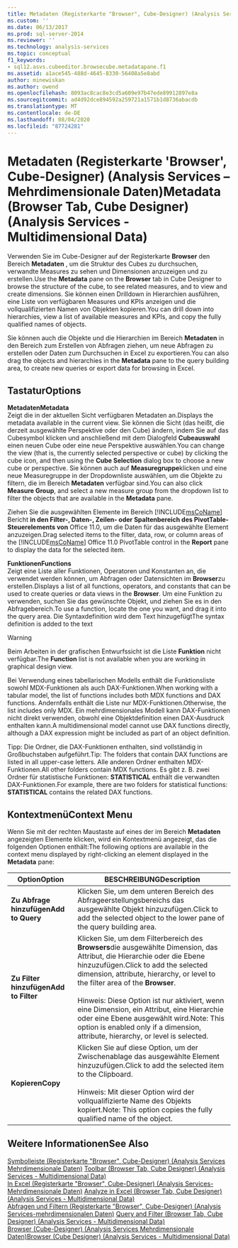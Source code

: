 ```yaml
---
title: Metadaten (Registerkarte "Browser", Cube-Designer) (Analysis Services-Mehrdimensionale Daten) | Microsoft-Dokumentation
ms.custom: ''
ms.date: 06/13/2017
ms.prod: sql-server-2014
ms.reviewer: ''
ms.technology: analysis-services
ms.topic: conceptual
f1_keywords:
- sql12.asvs.cubeeditor.browsecube.metadatapane.f1
ms.assetid: a1ace545-488d-4645-8330-56408a5e8abd
author: minewiskan
ms.author: owend
ms.openlocfilehash: 8093ac8cac8e3cd5a609e97b47ede89912897e8a
ms.sourcegitcommit: ad4d92dce894592a259721a1571b1d8736abacdb
ms.translationtype: MT
ms.contentlocale: de-DE
ms.lasthandoff: 08/04/2020
ms.locfileid: "87724281"
---
```

# <a name="metadata-browser-tab-cube-designer-analysis-services---multidimensional-data"></a><span data-ttu-id="b52ee-102">Metadaten (Registerkarte 'Browser', Cube-Designer) (Analysis Services – Mehrdimensionale Daten)</span><span class="sxs-lookup"><span data-stu-id="b52ee-102">Metadata (Browser Tab, Cube Designer) (Analysis Services - Multidimensional Data)</span></span>
  <span data-ttu-id="b52ee-103">Verwenden Sie im Cube-Designer auf der Registerkarte **Browser** den Bereich **Metadaten** , um die Struktur des Cubes zu durchsuchen, verwandte Measures zu sehen und Dimensionen anzuzeigen und zu erstellen.</span><span class="sxs-lookup"><span data-stu-id="b52ee-103">Use the **Metadata** pane on the **Browser** tab in Cube Designer to browse the structure of the cube, to see related measures, and to view and create dimensions.</span></span> <span data-ttu-id="b52ee-104">Sie können einen Drilldown in Hierarchien ausführen, eine Liste von verfügbaren Measures und KPIs anzeigen und die vollqualifizierten Namen von Objekten kopieren.</span><span class="sxs-lookup"><span data-stu-id="b52ee-104">You can drill down into hierarchies, view a list of available measures and KPIs, and copy the fully qualified names of objects.</span></span>  
  
 <span data-ttu-id="b52ee-105">Sie können auch die Objekte und die Hierarchien im Bereich **Metadaten** in den Bereich zum Erstellen von Abfragen ziehen, um neue Abfragen zu erstellen oder Daten zum Durchsuchen in Excel zu exportieren.</span><span class="sxs-lookup"><span data-stu-id="b52ee-105">You can also drag the objects and hierarchies in the **Metadata** pane to the query building area, to create new queries or export data for browsing in Excel.</span></span>  
  
## <a name="options"></a><span data-ttu-id="b52ee-106">Tastatur</span><span class="sxs-lookup"><span data-stu-id="b52ee-106">Options</span></span>  
 <span data-ttu-id="b52ee-107">**Metadaten**</span><span class="sxs-lookup"><span data-stu-id="b52ee-107">**Metadata**</span></span>  
 <span data-ttu-id="b52ee-108">Zeigt die in der aktuellen Sicht verfügbaren Metadaten an.</span><span class="sxs-lookup"><span data-stu-id="b52ee-108">Displays the metadata available in the current view.</span></span> <span data-ttu-id="b52ee-109">Sie können die Sicht (das heißt, die derzeit ausgewählte Perspektive oder den Cube) ändern, indem Sie auf das Cubesymbol klicken und anschließend mit dem Dialogfeld **Cubeauswahl** einen neuen Cube oder eine neue Perspektive auswählen.</span><span class="sxs-lookup"><span data-stu-id="b52ee-109">You can change the view (that is, the currently selected perspective or cube) by clicking the cube icon, and then using the **Cube Selection** dialog box to choose a new cube or perspective.</span></span> <span data-ttu-id="b52ee-110">Sie können auch auf **Measuregruppe**klicken und eine neue Measuregruppe in der Dropdownliste auswählen, um die Objekte zu filtern, die im Bereich **Metadaten** verfügbar sind.</span><span class="sxs-lookup"><span data-stu-id="b52ee-110">You can also click **Measure Group**, and select a new measure group from the dropdown list to filter the objects that are available in the **Metadata** pane.</span></span>  
  
 <span data-ttu-id="b52ee-111">Ziehen Sie die ausgewählten Elemente im Bereich [!INCLUDE[msCoName](../includes/msconame-md.md)] Bericht **in den Filter-, Daten-, Zeilen- oder Spaltenbereich des PivotTable-Steuerelements von** Office 11.0, um die Daten für das ausgewählte Element anzuzeigen.</span><span class="sxs-lookup"><span data-stu-id="b52ee-111">Drag selected items to the filter, data, row, or column areas of the [!INCLUDE[msCoName](../includes/msconame-md.md)] Office 11.0 PivotTable control in the **Report** pane to display the data for the selected item.</span></span>  
  
 <span data-ttu-id="b52ee-112">**Funktionen**</span><span class="sxs-lookup"><span data-stu-id="b52ee-112">**Functions**</span></span>  
 <span data-ttu-id="b52ee-113">Zeigt eine Liste aller Funktionen, Operatoren und Konstanten an, die verwendet werden können, um Abfragen oder Datensichten im **Browser**zu erstellen.</span><span class="sxs-lookup"><span data-stu-id="b52ee-113">Displays a list of all functions, operators, and constants that can be used to create queries or data views in the **Browser**.</span></span> <span data-ttu-id="b52ee-114">Um eine Funktion zu verwenden, suchen Sie das gewünschte Objekt, und ziehen Sie es in den Abfragebereich.</span><span class="sxs-lookup"><span data-stu-id="b52ee-114">To use a function, locate the one you want, and drag it into the query area.</span></span> <span data-ttu-id="b52ee-115">Die Syntaxdefinition wird dem Text hinzugefügt</span><span class="sxs-lookup"><span data-stu-id="b52ee-115">The syntax definition is added to the text</span></span>  
  
> [!WARNING]  
>  <span data-ttu-id="b52ee-116"> Beim Arbeiten in der grafischen Entwurfssicht ist die Liste **Funktion** nicht verfügbar.</span><span class="sxs-lookup"><span data-stu-id="b52ee-116">The **Function** list is not available when you are working in graphical design view.</span></span>  
  
 <span data-ttu-id="b52ee-117">Bei Verwendung eines tabellarischen Modells enthält die Funktionsliste sowohl MDX-Funktionen als auch DAX-Funktionen.</span><span class="sxs-lookup"><span data-stu-id="b52ee-117">When working with a tabular model, the list of functions includes both MDX functions and DAX functions.</span></span> <span data-ttu-id="b52ee-118">Andernfalls enthält die Liste nur MDX-Funktionen.</span><span class="sxs-lookup"><span data-stu-id="b52ee-118">Otherwise, the list includes only MDX.</span></span> <span data-ttu-id="b52ee-119">Ein mehrdimensionales Modell kann DAX-Funktionen nicht direkt verwenden, obwohl eine Objektdefinition einen DAX-Ausdruck enthalten kann.</span><span class="sxs-lookup"><span data-stu-id="b52ee-119">A multidimensional model cannot use DAX functions directly, although a DAX expression might be included as part of an object definition.</span></span>  
  
 <span data-ttu-id="b52ee-120">Tipp: Die Ordner, die DAX-Funktionen enthalten, sind vollständig in Großbuchstaben aufgeführt.</span><span class="sxs-lookup"><span data-stu-id="b52ee-120">Tip: The folders that contain DAX functions are listed in all upper-case letters.</span></span> <span data-ttu-id="b52ee-121">Alle anderen Ordner enthalten MDX-Funktionen.</span><span class="sxs-lookup"><span data-stu-id="b52ee-121">All other folders contain MDX functions.</span></span> <span data-ttu-id="b52ee-122">Es gibt z. B. zwei Ordner für statistische Funktionen: **STATISTICAL** enthält die verwandten DAX-Funktionen.</span><span class="sxs-lookup"><span data-stu-id="b52ee-122">For example, there are two folders for statistical functions: **STATISTICAL** contains the related DAX functions.</span></span>  
  
## <a name="context-menu"></a><span data-ttu-id="b52ee-123">Kontextmenü</span><span class="sxs-lookup"><span data-stu-id="b52ee-123">Context Menu</span></span>  
 <span data-ttu-id="b52ee-124">Wenn Sie mit der rechten Maustaste auf eines der im Bereich **Metadaten** angezeigten Elemente klicken, wird ein Kontextmenü angezeigt, das die folgenden Optionen enthält:</span><span class="sxs-lookup"><span data-stu-id="b52ee-124">The following options are available in the context menu displayed by right-clicking an element displayed in the **Metadata** pane:</span></span>  
  
|<span data-ttu-id="b52ee-125">Option</span><span class="sxs-lookup"><span data-stu-id="b52ee-125">Option</span></span>|<span data-ttu-id="b52ee-126">BESCHREIBUNG</span><span class="sxs-lookup"><span data-stu-id="b52ee-126">Description</span></span>|  
|------------|-----------------|  
|<span data-ttu-id="b52ee-127">**Zu Abfrage hinzufügen**</span><span class="sxs-lookup"><span data-stu-id="b52ee-127">**Add to Query**</span></span>|<span data-ttu-id="b52ee-128">Klicken Sie, um dem unteren Bereich des Abfrageerstellungsbereichs das ausgewählte Objekt hinzuzufügen.</span><span class="sxs-lookup"><span data-stu-id="b52ee-128">Click to add the selected object to the lower pane of the query building area.</span></span>|  
|<span data-ttu-id="b52ee-129">**Zu Filter hinzufügen**</span><span class="sxs-lookup"><span data-stu-id="b52ee-129">**Add to Filter**</span></span>|<span data-ttu-id="b52ee-130">Klicken Sie, um dem Filterbereich des **Browsers**die ausgewählte Dimension, das Attribut, die Hierarchie oder die Ebene hinzuzufügen.</span><span class="sxs-lookup"><span data-stu-id="b52ee-130">Click to add the selected dimension, attribute, hierarchy, or level to the filter area of the **Browser**.</span></span><br /><br /> <span data-ttu-id="b52ee-131">Hinweis: Diese Option ist nur aktiviert, wenn eine Dimension, ein Attribut, eine Hierarchie oder eine Ebene ausgewählt wird.</span><span class="sxs-lookup"><span data-stu-id="b52ee-131">Note: This option is enabled only if a dimension, attribute, hierarchy, or level is selected.</span></span>|  
|<span data-ttu-id="b52ee-132">**Kopieren**</span><span class="sxs-lookup"><span data-stu-id="b52ee-132">**Copy**</span></span>|<span data-ttu-id="b52ee-133">Klicken Sie auf diese Option, um der Zwischenablage das ausgewählte Element hinzuzufügen.</span><span class="sxs-lookup"><span data-stu-id="b52ee-133">Click to add the selected item to the Clipboard.</span></span><br /><br /> <span data-ttu-id="b52ee-134">Hinweis: Mit dieser Option wird der vollqualifizierte Name des Objekts kopiert.</span><span class="sxs-lookup"><span data-stu-id="b52ee-134">Note: This option copies the fully qualified name of the object.</span></span>|  
  
## <a name="see-also"></a><span data-ttu-id="b52ee-135">Weitere Informationen</span><span class="sxs-lookup"><span data-stu-id="b52ee-135">See Also</span></span>  
 <span data-ttu-id="b52ee-136">[Symbolleiste &#40;Registerkarte "Browser", Cube-Designer&#41; &#40;Analysis Services Mehrdimensionale Daten&#41;](toolbar-browser-tab-cube-designer-analysis-services-multidimensional-data.md) </span><span class="sxs-lookup"><span data-stu-id="b52ee-136">[Toolbar &#40;Browser Tab, Cube Designer&#41; &#40;Analysis Services - Multidimensional Data&#41;](toolbar-browser-tab-cube-designer-analysis-services-multidimensional-data.md) </span></span>  
 <span data-ttu-id="b52ee-137">[In Excel &#40;Registerkarte "Browser", Cube-Designer&#41; &#40;Analysis Services-Mehrdimensionale Daten&#41;](analyze-in-excel-browser-cube-designer-analysis-services-multidimensional-data.md) </span><span class="sxs-lookup"><span data-stu-id="b52ee-137">[Analyze in Excel &#40;Browser Tab, Cube Designer&#41; &#40;Analysis Services - Multidimensional Data&#41;](analyze-in-excel-browser-cube-designer-analysis-services-multidimensional-data.md) </span></span>  
 <span data-ttu-id="b52ee-138">[Abfragen und Filtern &#40;Registerkarte "Browser", Cube-Designer&#41; &#40;Analysis Services-mehrdimensionalen Daten&#41;](query-filter-browser-cube-designer-analysis-services-multidimensional-data.md) </span><span class="sxs-lookup"><span data-stu-id="b52ee-138">[Query and Filter &#40;Browser Tab, Cube Designer&#41; &#40;Analysis Services - Multidimensional Data&#41;](query-filter-browser-cube-designer-analysis-services-multidimensional-data.md) </span></span>  
 [<span data-ttu-id="b52ee-139">Browser &#40;Cube-Designer&#41; &#40;Analysis Services Mehrdimensionale Daten&#41;</span><span class="sxs-lookup"><span data-stu-id="b52ee-139">Browser &#40;Cube Designer&#41; &#40;Analysis Services - Multidimensional Data&#41;</span></span>](browser-cube-designer-analysis-services-multidimensional-data.md)  
  
  

